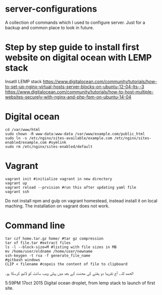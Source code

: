 # server-configurations
A collection of commands which I used to configure server. Just for a backup and common place to look in future.

# Step by step guide to install first website on digital ocean with LEMP stack

Insatll LEMP stack
https://www.digitalocean.com/community/tutorials/how-to-set-up-nginx-virtual-hosts-server-blocks-on-ubuntu-12-04-lts--3
https://www.digitalocean.com/community/tutorials/how-to-host-multiple-websites-securely-with-nginx-and-php-fpm-on-ubuntu-14-04


# Digital ocean

```shell
cd /var/www/html
sudo chown -R www-data:www-data /var/www/example.com/public_html
sudo ln -s /etc/nginx/sites-available/example.com /etc/nginx/sites-enabled/example.com #symlink
sudo rm /etc/nginx/sites-enabled/default
```

# Vagrant
```shell
vagrant init #initialize vagrant in new directory
vagrant up
vagrant reload --prvision #run this after updating yaml file
vagrant ssh
```
Do not install npm and gulp on vagrant homestead, instead install it on local maching. The installation on vagrant does not work.

# Command line
```shell
tar czf home.tar.gz home/ #tar gz compression
tar xf file.tar #extract files
ls -l --block-size=M #listing with file sizes in MB
mv /home/user/oldname /home/user/newname
ssh-keygen -t rsa -f generate_file_name
#gitbash windows
CLIP < filename #copeis the content of file to clipboard
```


الحمد للہ۔ آج تقریبا دو ہفتے کی محنت کے بعد میں پہلی ویب سائٹ کو لائیو کرسکا ہو۔

5:59PM 17oct 2015
Digital ocean droplet, from lemp stack to launch of first site.